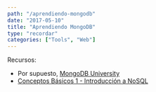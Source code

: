 ```yaml
---
path: "/aprendiendo-mongodb"
date: "2017-05-10"
title: "Aprendiendo MongoDB"
type: "recordar"
categories: ["Tools", "Web"]
---
```


Recursos:
* Por supuesto, [MongoDB University](https://university.mongodb.com/)
* [Conceptos Básicos 1 - Introducción a NoSQL](https://www.mongodb.com/presentations/conceptos-basicos-1-introduccion-a-nosql)